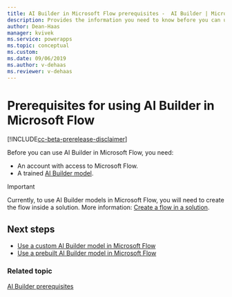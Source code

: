 ```yaml
---
title: AI Builder in Microsoft Flow prerequisites -  AI Builder | Microsoft Docs
description: Provides the information you need to know before you can use AI Builder in Microsoft Flow.
author: Dean-Haas
manager: kvivek
ms.service: powerapps
ms.topic: conceptual
ms.custom: 
ms.date: 09/06/2019
ms.author: v-dehaas
ms.reviewer: v-dehaas
---
```


# Prerequisites for using AI Builder in Microsoft Flow

[!INCLUDE[cc-beta-prerelease-disclaimer](./includes/cc-beta-prerelease-disclaimer.md)]

Before you can use AI Builder in Microsoft Flow, you need:

- An account with access to Microsoft Flow.
- A trained [AI Builder model](build-model.md).

> [!IMPORTANT]
 > Currently, to use AI Builder models in Microsoft Flow, you will need to create the flow inside a solution. More information: [Create a flow in a solution](/flow/create-flow-solution).

 ## Next steps

- [Use a custom AI Builder model in Microsoft Flow](/prediction-model-in-flow)
- [Use a prebuilt AI Builder model in Microsoft Flow](/flow-business-card-reader)


### Related topic

[AI Builder prerequisites](build-model.md#prerequisites)
